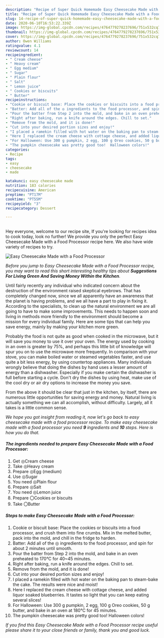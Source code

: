 ```yaml
---
description: "Recipe of Super Quick Homemade Easy Cheesecake Made with a Food Processor"
title: "Recipe of Super Quick Homemade Easy Cheesecake Made with a Food Processor"
slug: 14-recipe-of-super-quick-homemade-easy-cheesecake-made-with-a-food-processor
date: 2020-06-10T16:53:22.339Z
image: https://img-global.cpcdn.com/recipes/4764779278237696/751x532cq70/easy-cheesecake-made-with-a-food-processor-recipe-main-photo.jpg
thumbnail: https://img-global.cpcdn.com/recipes/4764779278237696/751x532cq70/easy-cheesecake-made-with-a-food-processor-recipe-main-photo.jpg
cover: https://img-global.cpcdn.com/recipes/4764779278237696/751x532cq70/easy-cheesecake-made-with-a-food-processor-recipe-main-photo.jpg
author: Owen Williams
ratingvalue: 4.1
reviewcount: 14
recipeingredient:
- " Cream cheese"
- " Heavy cream"
- " Egg medium"
- " Sugar"
- " Plain flour"
- " Salt"
- " Lemon juice"
- " Cookies or biscuits"
- " Butter"
recipeinstructions:
- "Cookie or biscuit base: Place the cookies or biscuits into a food processor, and crush them into fine crumbs. Mix in the melted butter, pack into the mold, and chill in the fridge to harden."
- "Batter: Add all of the ◎ ingredients to the food processor, and spin for about 2 minutes until smooth."
- "Pour the batter from Step 2 into the mold, and bake in an oven preheated to 170°C for 40~45 minutes."
- "Right after baking, run a knife around the edges. Chill to set."
- "Remove from the mold, and it is done!"
- "Cut into your desired portion sizes and enjoy!"
- "I placed a ramekin filled with hot water on the baking pan to steam-bake the cake. The results were nice and moist!"
- "Here I replaced the cream cheese with cottage cheese, and added liquor soaked blueberries. It tastes so light that you can keep eating several slices!"
- "For Halloween: Use 300 g pumpkin, 2 egg, 100 g Oreo cookies, 50 g butter, and bake in an oven at 180°C for 45 minutes."
- "The pumpkin cheesecake was pretty good too!  Halloween colors!"
categories:
- Recipe
tags:
- easy
- cheesecake
- made

katakunci: easy cheesecake made 
nutrition: 183 calories
recipecuisine: American
preptime: "PT17M"
cooktime: "PT55M"
recipeyield: "3"
recipecategory: Dessert

---
```

<br>
Hey everyone, welcome to our recipe site, If you're looking for recipes idea to cook today, look no further! We provide you only the perfect Easy Cheesecake Made with a Food Processor recipe here. We also have wide variety of recipes to try.
<br>


![Easy Cheesecake Made with a Food Processor](https://img-global.cpcdn.com/recipes/4764779278237696/751x532cq70/easy-cheesecake-made-with-a-food-processor-recipe-main-photo.jpg)

<i>Before you jump to Easy Cheesecake Made with a Food Processor recipe, you may want to read this short interesting healthy tips about 
<strong>Suggestions For Living Green And Saving Money Within the Kitchen</strong>.</i>
</br>

Until fairly recently any individual who indicated concern about the destruction of the environment raised skeptical eyebrows. That has completely changed now, since we all apparently have an awareness that the planet is having problems, and we all have a part to play in fixing it. According to the specialists, to clean up the natural environment we are all going to have to make some improvements. This needs to happen soon and living in methods more friendly to the environment should become a mission for every individual family. Here are some tips that can help you save energy, mainly by making your kitchen more green.

Probably the food is not quite as good when cooked in the microwave, but it will save you money to use it over your oven. The energy used by cooking in an oven is greater by 75%, and perhaps this little bit of knowledge will spur you on to use the microwave more frequently. In comparison with your stove, you can make boiled water or steamed vegetables faster, and use quite a bit less energy, by using countertop appliances. Many individuals wrongly believe that doing the dishes by hand uses a lesser amount of energy than a dishwasher. Especially if you make certain the dishwasher is full before starting a cycle. Don't dry the dishes by using heat, make use of the cool dry or air dry options to increase the money you save.

From the above it should be clear that just in the kitchen, by itself, there are numerous little opportunities for saving energy and money. Natural living is actually something we can all accomplish, without difficulty. Largely, all it takes is a little common sense.


<i>We hope you got insight from reading it, now let's go back to easy cheesecake made with a food processor recipe. To make easy cheesecake made with a food processor you need <strong>9</strong> ingredients and <strong>10</strong> steps. Here is how you do that.
</i>

##### The ingredients needed to prepare Easy Cheesecake Made with a Food Processor:

1. Get  ◎Cream cheese
1. Take  ◎Heavy cream
1. Prepare  ◎Egg (medium)
1. Use  ◎Sugar
1. You need  ◎Plain flour
1. Prepare  ◎Salt
1. You need  ◎Lemon juice
1. Prepare  〇Cookies or biscuits
1. Take  〇Butter


##### Steps to make Easy Cheesecake Made with a Food Processor:

1. Cookie or biscuit base: Place the cookies or biscuits into a food processor, and crush them into fine crumbs. Mix in the melted butter, pack into the mold, and chill in the fridge to harden.
1. Batter: Add all of the ◎ ingredients to the food processor, and spin for about 2 minutes until smooth.
1. Pour the batter from Step 2 into the mold, and bake in an oven preheated to 170°C for 40~45 minutes.
1. Right after baking, run a knife around the edges. Chill to set.
1. Remove from the mold, and it is done!
1. Cut into your desired portion sizes and enjoy!
1. I placed a ramekin filled with hot water on the baking pan to steam-bake the cake. The results were nice and moist!
1. Here I replaced the cream cheese with cottage cheese, and added liquor soaked blueberries. It tastes so light that you can keep eating several slices!
1. For Halloween: Use 300 g pumpkin, 2 egg, 100 g Oreo cookies, 50 g butter, and bake in an oven at 180°C for 45 minutes.
1. The pumpkin cheesecake was pretty good too!  Halloween colors!


<i>If you find this Easy Cheesecake Made with a Food Processor recipe useful please share it to your close friends or family, thank you and good luck.</i>

